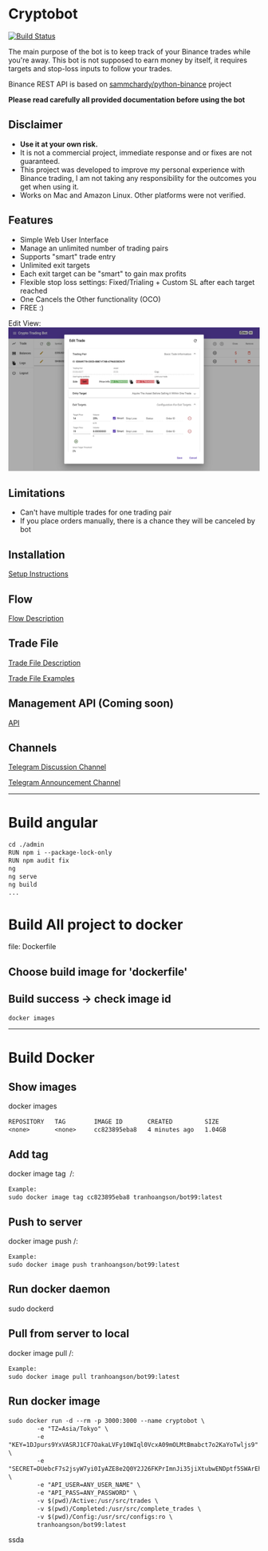 # Cryptobot
[![Build Status](https://dev.azure.com/iluninigor/CryptoBot/_apis/build/status/BuildImage?branchName=develop)](https://dev.azure.com/iluninigor/CryptoBot/_build/latest?definitionId=3&branchName=develop)

The main purpose of the bot is to keep track of your Binance trades while you're away. 
This bot is not supposed to earn money by itself, it requires targets and stop-loss inputs to follow your trades.

Binance REST API is based on [sammchardy/python-binance](https://github.com/sammchardy/python-binance) project

**Please read carefully all provided documentation before using the bot** 

## Disclaimer
- **Use it at your own risk.**
- It is not a commercial project, immediate response and or fixes are not guaranteed.
- This project was developed to improve my personal experience with Binance trading,
I am not taking any responsibility for the outcomes you get when using it.  
- Works on Mac and Amazon Linux. Other platforms were not verified.


## Features
- Simple Web User Interface 
- Manage an unlimited number of trading pairs
- Supports "smart" trade entry 
- Unlimited exit targets 
- Each exit target can be "smart" to gain max profits
- Flexible stop loss settings: Fixed/Trialing + Custom SL after each target reached
- One Cancels the Other functionality (OCO) 
- FREE :)

Edit View: ![Edit View](./Docs/edit_view.png "Edit View")

## Limitations
- Can't have multiple trades for one trading pair
- If you place orders manually, there is a chance they will be canceled by bot

## Installation
[Setup Instructions](./Docs/SETUP.md)

## Flow
[Flow Description](./Docs/FLOW.md)

## Trade File
[Trade File Description](./Docs/TRADE_FILE.md)

[Trade File Examples](./Docs/TRADE_FILE_EXAMPLES.md)

## Management API (Coming soon)
[API](./Docs/API.md)

## Channels
[Telegram Discussion Channel](https://t.me/CryptoTradingBotDiscussion)

[Telegram Announcement Channel](https://t.me/OpenSourceCryptoTradingBot)

---
# Build angular
```
cd ./admin
RUN npm i --package-lock-only
RUN npm audit fix
ng
ng serve
ng build
...
```

# Build All project to docker
file: Dockerfile
## Choose build image for 'dockerfile'

## Build success -> check image id
```
docker images
```


---
# Build Docker


## Show images
docker images
```
REPOSITORY   TAG        IMAGE ID       CREATED         SIZE
<none>       <none>     cc823895eba8   4 minutes ago   1.04GB
```
## Add tag
docker image tag <IMAGE> <docker-username>/<application-name>:<tag-name>
```
Example:
sudo docker image tag cc823895eba8 tranhoangson/bot99:latest
```
## Push to server
docker image push <docker-username>/<application-name>:<tag-name>
```
Example:
sudo docker image push tranhoangson/bot99:latest
```

## Run docker daemon
sudo dockerd

## Pull from server to local
docker image pull <docker-username>/<application-name>:<tag-name>
```
Example:
sudo docker image pull tranhoangson/bot99:latest
```

## Run docker image
```
sudo docker run -d --rm -p 3000:3000 --name cryptobot \
        -e "TZ=Asia/Tokyo" \
        -e "KEY=1DJpurs9YxVASRJ1CF7OakaLVFy10WIql0VcxA09mOLMtBmabct7o2KaYoTwljs9" \
        -e "SECRET=DUebcF7s2jsyW7yi0IyAZE8e2Q0Y2J26FKPrImnJi35jiXtubwENDptf5SWArEh4" \
        -e "API_USER=ANY_USER_NAME" \
        -e "API_PASS=ANY_PASSWORD" \
        -v $(pwd)/Active:/usr/src/trades \
        -v $(pwd)/Completed:/usr/src/complete_trades \
        -v $(pwd)/Config:/usr/src/configs:ro \
        tranhoangson/bot99:latest
```
ssda